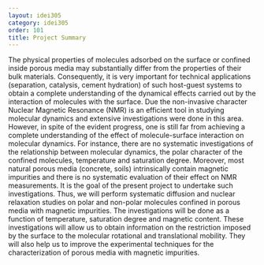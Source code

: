 ```yaml
---
layout: idei305
category: idei305
order: 101
title: Project Summary
---
```

The physical properties of molecules adsorbed on the surface or confined inside porous media may substantially differ from the properties of their bulk materials. Consequently, it is very important for technical applications (separation, catalysis, cement hydration) of such host-guest systems to obtain a complete understanding of the dynamical effects carried out by the interaction of molecules with the surface. Due the non-invasive character Nuclear Magnetic Resonance (NMR) is an efficient tool in studying molecular dynamics and extensive investigations were done in this area. However, in spite of the evident progress, one is still far from achieving a complete understanding of the effect of molecule-surface interaction on molecular dynamics. For instance, there are no systematic investigations of the relationship between molecular dynamics, the polar character of the confined molecules, temperature and saturation degree. Moreover, most natural porous media (concrete, soils) intrinsically contain magnetic impurities and there is no systematic evaluation of their effect on NMR measurements. It is the goal of the present project to undertake such investigations. Thus, we will perform systematic diffusion and nuclear relaxation studies on polar and non-polar molecules confined in porous media with magnetic impurities. The investigations will be done as a function of temperature, saturation degree and magnetic content. These investigations will allow us to obtain information on the restriction imposed by the surface to the molecular rotational and translational mobility. They will also help us to improve the experimental techniques for the characterization of porous media with magnetic impurities.
